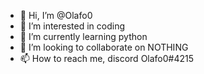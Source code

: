 - 👋 Hi, I’m @Olafo0
- 👀 I’m interested in coding
- 🌱 I’m currently learning python 
- 💞️ I’m looking to collaborate on NOTHING
- 📫 How to reach me, discord Olafo0#4215

<!---
Olafo0/Olafo0 is a ✨ special ✨ repository because its `README.md` (this file) appears on your GitHub profile.
You can click the Preview link to take a look at your changes.
--->
